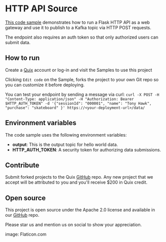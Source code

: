 # HTTP API Source

[This code sample](https://github.com/quixio/quix-samples/tree/main/python/sources/http_source) demonstrates how to run a Flask HTTP API as a web gateway and 
use it to publish to a Kafka topic via HTTP POST requests.

The endpoint also requires an auth token so that only authorized users can submit data.

## How to run

Create a [Quix](https://portal.platform.quix.io/signup?xlink=github) account or log-in and visit the Samples to use this project

Clicking `Edit code` on the Sample, forks the project to your own Git repo so you can customize it before deploying.

You can test your endpoint by sending a message via curl:
`curl -X POST -H "Content-Type: application/json" -H "Authorization: Bearer $HTTP_AUTH_TOKEN" -d '{"sessionId": "000001", "name": "Tony Hawk", "purchase": "skateboard" }' https://<your-deployment-url>/data/
`

## Environment variables

The code sample uses the following environment variables:

- **output**: This is the output topic for hello world data.
- **HTTP_AUTH_TOKEN**: A security token for authorizing data submissions.

## Contribute

Submit forked projects to the Quix [GitHub](https://github.com/quixio/quix-samples) repo. Any new project that we accept will be attributed to you and you'll receive $200 in Quix credit.

## Open source

This project is open source under the Apache 2.0 license and available in our [GitHub](https://github.com/quixio/quix-samples) repo.

Please star us and mention us on social to show your appreciation.



image: Flaticon.com